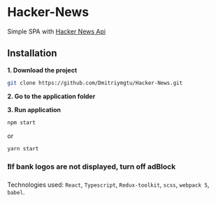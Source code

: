 # Hacker-News
Simple SPA with [Hacker News Api]()

## Installation

**1. Download the project**

```bash
git clone https://github.com/Dmitriymgtu/Hacker-News.git
```
**2. Go to the application folder**

**3. Run application**

```bash
npm start
```

or

```bash
yarn start
```

### ❗If bank logos are not displayed, turn off adBlock

Technologies used: ```React```, ```Typescript```, ```Redux-toolkit```, ```scss```, ```webpack 5```, ```babel```.
